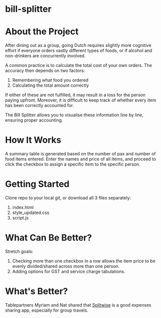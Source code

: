 # bill-splitter

# About the Project

After dining out as a group, going Dutch requires slightly more cognitive effort if everyone orders vastly different types of foods, or if alcohol and non-drinkers are concurrently involved.

A common practice is to calculate the total cost of your own orders. The accuracy then depends on two factors:

1. Remembering what food you ordered
2. Calculating the total amount correctly

If either of these are not fulfilled, it may result in a loss for the person paying upfront. Moreover, it is difficult to keep track of whether every item has been correctly accounted for.

The Bill Splitter allows you to visualise these information line by line, ensuring proper accounting.

# How It Works

A summary table is generated based on the number of pax and number of food items entered. Enter the names and price of all items, and proceed to click the checkbox to assign a specific item to the specific person.

# Getting Started

Clone repo to your local git, or download all 3 files separately:

1. index.html
2. style_updated.css
3. script.js

# What Can Be Better?

Stretch goals:

1. Checking more than one checkbox in a row allows the item price to be evenly divided/shared across more than one person.
2. Adding options for GST and service charge tabulations.

# What's Better?

Tablepartners Myriam and Nat shared that [Splitwise](https://www.splitwise.com/) is a good expenses sharing app, especially for group travels.
